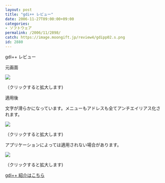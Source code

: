 ```yaml
---
layout: post
title: "gdi++ レビュー"
date: 2006-11-27T09:00:00+09:00
categories:
- ソフトウェア
permalink: /2006/11/2898/
catch: https://image.moongift.jp/review4/gdipp02.s.png
id: 2880
---
```

gdi++ レビュー  
<!--more-->

元画面

  

[![](https://image.moongift.jp/review4/gdipp01.s.png)](https://image.moongift.jp/review4/gdipp01.png)  
  
（クリックすると拡大します)

  

適用後

  

文字が滑らかになっています。メニューもアドレスも全てアンチエイリアス化されます。

  

[![](https://image.moongift.jp/review4/gdipp02.s.png)](https://image.moongift.jp/review4/gdipp02.png)  
  
（クリックすると拡大します)

  

アプリケーションによっては適用されない場合があります。

  

[![](https://image.moongift.jp/review4/gdipp03.s.png)](https://image.moongift.jp/review4/gdipp03.png)  
  
（クリックすると拡大します)

  

[gdi++ 紹介はこちら](http://fw.moongift.jp/intro/i-2897.html)

